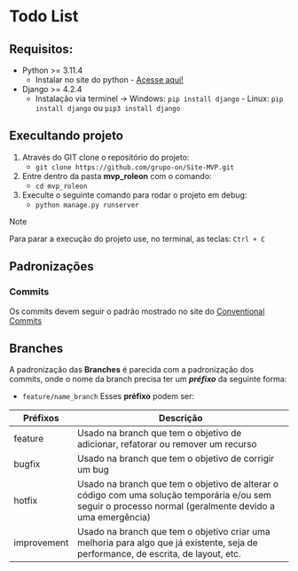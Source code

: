 # Todo List

## Requisitos:
- Python >= 3.11.4
  - Instalar no site do python - <a href="https://www.python.org/downloads/" target="_blank">Acesse aqui!</a>
- Django >= 4.2.4
  - Instalação via terminel -> Windows: ```pip install django``` - Linux: ```pip install django``` ou ```pip3 install django```

## Execultando projeto
1. Através do GIT clone o repositório do projeto:
    - ```git clone https://github.com/grupo-on/Site-MVP.git```
2. Entre dentro da pasta **mvp_roleon** com o comando:
    - ```cd mvp_roleon```
4. Execulte o seguinte comando para rodar o projeto em debug:
    - ```python manage.py runserver```
> [!NOTE]
> Para parar a execução do projeto use, no terminal, as teclas: ```Ctrl + C```

## Padronizações
### Commits
Os commits devem seguir o padrão mostrado no site do <a href="https://www.conventionalcommits.org/pt-br/v1.0.0/" target="_blank">Conventional Commits</a>

## Branches
A padronização das **Branches** é parecida com a padronização dos commits, onde o nome da branch precisa ter um ***préfixo*** da seguinte forma:
 - ```feature/name_branch```
Esses **préfixo** podem ser:

| Préfixos  | Descrição |
| ------------- | ------------- |
| feature | Usado na branch que tem o objetivo de adicionar, refatorar ou remover um recurso  |
| bugfix  | Usado na branch que tem o objetivo de corrigir um bug  |
| hotfix  | Usado na branch que tem o objetivo de alterar o código com uma solução temporária e/ou sem seguir o processo normal (geralmente devido a uma emergência)  |
| improvement  | Usado na branch que tem o objetivo criar uma melhoria para algo que já existente, seja de performance, de escrita, de layout, etc. |
